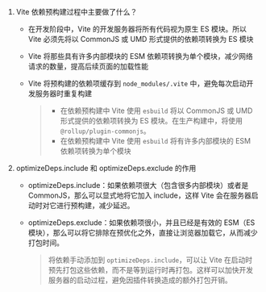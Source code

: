 1. Vite 依赖预构建过程中主要做了什么？

   - 在开发阶段中，Vite 的开发服务器将所有代码视为原生 ES 模块。所以 Vite 必须先将以 CommonJS 或 UMD 形式提供的依赖项转换为 ES 模块

   - Vite 将那些具有许多内部模块的 ESM 依赖项转换为单个模块，减少网络请求的数量，提高后续页面的加载性能

   - Vite 将预构建的依赖项缓存到 `node_modules/.vite` 中，避免每次启动开发服务器时重复构建

     > - 在依赖预构建中 Vite 使用 `esbuild` 将以 CommonJS 或 UMD 形式提供的依赖项转换为 ES 模块。在生产构建中，将使用 `@rollup/plugin-commonjs`。
     > - 在依赖预构建中 Vite 使用 `esbuild` 将有许多内部模块的 ESM 依赖项转换为单个模块

2. optimizeDeps.include 和 optimizeDeps.exclude 的作用

   - optimizeDeps.include：如果依赖项很大（包含很多内部模块）或者是 CommonJS，那么可以显式地将它加入 include，这样 Vite 会在服务器启动时对它进行预构建，减少延迟。

   - optimizeDeps.exclude：如果依赖项很小，并且已经是有效的 ESM（ES 模块），那么可以将它排除在预优化之外，直接让浏览器加载它，从而减少打包时间。

     > 将依赖手动添加到 `optimizeDeps.include`，可以让 Vite 在启动时预先打包这些依赖，而不是等到运行时再打包。这样可以加快开发服务器的启动过程，避免因插件转换造成的额外打包开销。